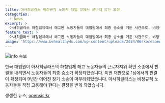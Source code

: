 ```yaml
---
title: 아사히글라스 비정규직 노동자 대법 앞에서 끝나지 않는 외침
categories:
  - News
excerpt: >
  아사히글라스 하청업체에서 해고된 노동자들이 대법원에서 최종 승소를 거둔 사건으로, 비정규직 노동자들을 직접 고용해야 한다는 판결이 확정되었다. 9년 간의 재판이 마무리된 이 소식은 노동자들의 승리로, 사회적 이슈로 큰 관심을 끌 것으로 보인다. (150자)
feature_text: >
  아사히글라스 하청업체에서 해고된 노동자들이 대법원에서 최종 승소를 거둔 사건으로, 비정규직 노동자들을 직접 고용해야 한다는 판결이 확정되었다. 9년 간의 재판이 마무리된 이 소식은 노동자들의 승리로, 사회적 이슈로 큰 관심을 끌 것으로 보인다. (150자)
image: 'https://www.behealthy4u.com/wp-content/uploads/2024/06/koreanews.jpg'
---
```


<p><img src="https://www.behealthy4u.com/wp-content/uploads/2024/06/koreanews.jpg" alt="info 속보" /></p>

<p>한국 대법원이 아사히글라스의 하청업체 해고 노동자들의 근로자지위 확인 소송에서 판결을 내리면서 노동자들의 최종 승소가 확정되었습니다. 이번 재판으로 1심에서의 판결이 확정되며 9년간 이어진 장기 소송이 마무리되었습니다. 아사히글라스는 비정규직 노동자들을 직접 고용해야 한다는 결정을 받게 되었습니다.</p>
생생한 뉴스, <a href="https://opensis.kr" rel="dofollow">opensis.kr</a>


